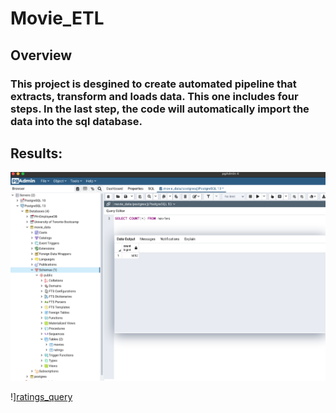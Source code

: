 # Movie_ETL
## Overview
### This project is desgined to create automated pipeline that extracts, transform and loads data. This one includes four steps. In the last step, the code will automatically import the data into the sql database. 

## Results:
![movies_query](/Resources/movies_query.png)

!][ratings_query](/Resources/ratings_query.png)